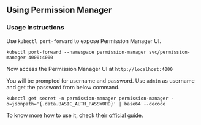 ## Using Permission Manager

### Usage instructions

Use `kubectl port-forward` to expose Permission Manager UI.
```
kubectl port-forward --namespace permission-manager svc/permission-manager 4000:4000
```
Now access the Permission Manager UI at `http://localhost:4000`

You will be prompted for username and password. Use `admin` as username and get the password from below command.
```
kubectl get secret -n permission-manager permission-manager -o=jsonpath='{.data.BASIC_AUTH_PASSWORD}' | base64 --decode
```
To know more how to use it, check their [official guide](https://github.com/sighupio/permission-manager).
